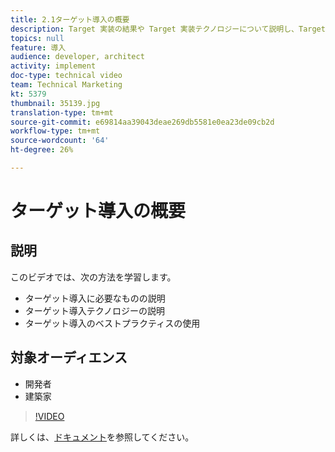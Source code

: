 ```yaml
---
title: 2.1ターゲット導入の概要
description: Target 実装の結果や Target 実装テクノロジーについて説明し、Target 実装のベストプラクティスを使用します
topics: null
feature: 導入
audience: developer, architect
activity: implement
doc-type: technical video
team: Technical Marketing
kt: 5379
thumbnail: 35139.jpg
translation-type: tm+mt
source-git-commit: e69814aa39043deae269db5581e0ea23de09cb2d
workflow-type: tm+mt
source-wordcount: '64'
ht-degree: 26%

---
```



# ターゲット導入の概要

## 説明

このビデオでは、次の方法を学習します。

* ターゲット導入に必要なものの説明
* ターゲット導入テクノロジーの説明
* ターゲット導入のベストプラクティスの使用

## 対象オーディエンス

* 開発者
* 建築家

>[!VIDEO](https://video.tv.adobe.com/v/35139/?quality=12)

詳しくは、[ドキュメント](https://docs.adobe.com/content/help/en/target/using/implement-target/implementing-target.html)を参照してください。
